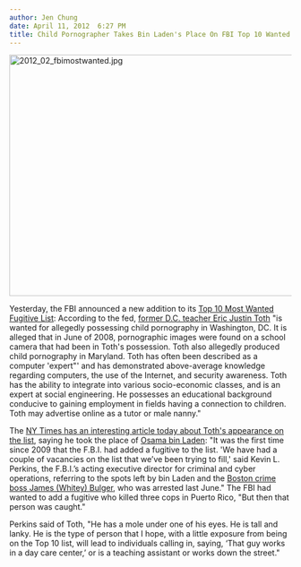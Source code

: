 ```yaml
---
author: Jen Chung
date: April 11, 2012  6:27 PM
title: Child Pornographer Takes Bin Laden's Place On FBI Top 10 Wanted Fugitive List
---
```


<p><span class="mt-enclosure mt-enclosure-image" style="display: inline;"> <img alt="2012_02_fbimostwanted.jpg" src="https://web.archive.org/web/20120412005744im_/http://gothamist.com/attachments/jen/2012_02_fbimostwanted.jpg" width="640" height="431" class="image-none"> </span></p>

<p>Yesterday, the FBI announced a new addition to its <a href="https://web.archive.org/web/20120412005744/http://www.fbi.gov/wanted/topten">Top 10 Most Wanted Fugitive List</a>: According to the fed, <a href="https://web.archive.org/web/20120412005744/http://dcist.com/2012/04/one-time_dc_teacher_lands_on_fbis_m.php">former D.C. teacher Eric Justin Toth</a> &quot;is wanted for allegedly possessing child pornography in Washington, DC. It is alleged that in June of 2008, pornographic images were found on a school camera that had been in Toth&apos;s possession. Toth also allegedly produced child pornography in Maryland. Toth has often been described as a computer &apos;expert&quot;&apos; and has demonstrated above-average knowledge regarding computers, the use of the Internet, and security awareness. Toth has the ability to integrate into various socio-economic classes, and is an expert at social engineering. He possesses an educational background conducive to gaining employment in fields having a connection to children. Toth may advertise online as a tutor or male nanny.&quot;</p>

<p>The <a href="https://web.archive.org/web/20120412005744/http://www.nytimes.com/2012/04/11/us/osama-bin-laden-replaced-on-fbis-most-wanted-list.html">NY Times has an interesting article today about Toth&apos;s appearance on the list</a>, saying he took the place of <a href="https://web.archive.org/web/20120412005744/http://gothamist.com/2011/05/01/president_obama_about_to_make_annou.php">Osama bin Laden</a>: &quot;It was the first time since 2009 that the F.B.I. had added a fugitive to the list. &apos;We have had a couple of vacancies on the list that we&#x2019;ve been trying to fill,&apos; said Kevin L. Perkins, the F.B.I.&#x2019;s acting executive director for criminal and cyber operations, referring to the spots left by bin Laden and the <a href="https://web.archive.org/web/20120412005744/http://laist.com/2011/06/23/whitey_bulger_one_of_fbis_10_most_w.php#photo-1">Boston crime boss James (Whitey) Bulger</a>, who was arrested last June.&quot; The FBI had wanted to add a fugitive who killed three cops in Puerto Rico, &quot;But then that person was caught.&quot;</p>

<p>Perkins said of Toth, &quot;He has a mole under one of his eyes. He is tall and lanky. He is the type of person that I hope, with a little exposure from being on the Top 10 list, will lead to individuals calling in, saying, &#x2018;That guy works in a day care center,&#x2019; or is a teaching assistant or works down the street.&quot;</p>